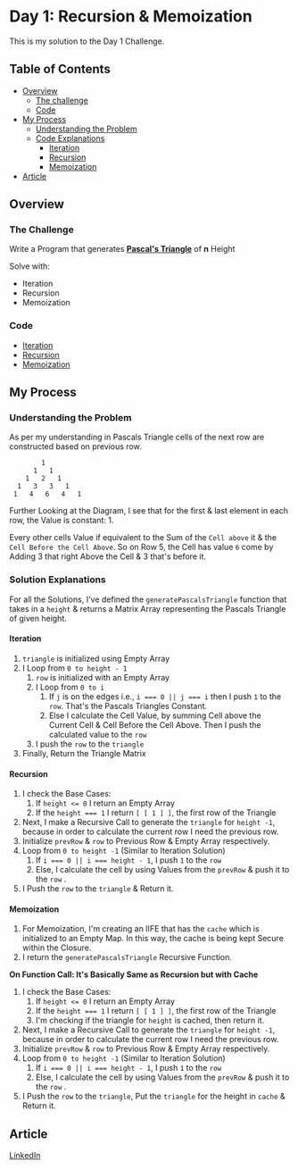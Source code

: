 # Day 1: Recursion & Memoization

This is my solution to the Day 1 Challenge.

## Table of Contents

- [Overview](#overview)
  - [The challenge](#the-challenge)
  - [Code](#code)
- [My Process](#my-process)
  - [Understanding the Problem](#understanding-the-problem)
  - [Code Explanations](#code-explanation)
    - [Iteration](#iteration)
    - [Recursion](#recursion)
    - [Memoization](#memoization)
- [Article](#article)

## Overview

### The Challenge

Write a Program that generates
[**Pascal's Triangle**](https://en.wikipedia.org/wiki/Pascal%27s_triangle) of
**n** Height

Solve with:

- Iteration
- Recursion
- Memoization

### Code

- [Iteration](./iteration.js)
- [Recursion](./recursion.js)
- [Memoization](./memoization.js)

## My Process

### Understanding the Problem

As per my understanding in Pascals Triangle cells of the next row are
constructed based on previous row.

```
        1
      1   1
    1   2   1
  1   3   3   1
 1   4   6   4   1
```

Further Looking at the Diagram, I see that for the first & last element in each
row, the Value is constant: 1.

Every other cells Value if equivalent to the Sum of the `Cell above` it & the
`Cell Before the Cell Above`. So on Row 5, the Cell has value `6` come by Adding
3 that right Above the Cell & 3 that's before it.

### Solution Explanations

For all the Solutions, I've defined the `generatePascalsTriangle` function that
takes in a `height` & returns a Matrix Array representing the Pascals Triangle
of given height.

#### Iteration

1. `triangle` is initialized using Empty Array
2. I Loop from `0 to height - 1`
   1. `row` is initialized with an Empty Array
   2. I Loop from `0 to i`
      1. If `j` is on the edges i.e., `i === 0 || j === i` then I push `1` to
         the `row`. That's the Pascals Triangles Constant.
      2. Else I calculate the Cell Value, by summing Cell above the Current Cell
         & Cell Before the Cell Above. Then I push the calculated value to the
         `row`
   3. I push the `row` to the `triangle`
3. Finally, Return the Triangle Matrix

#### Recursion

1. I check the Base Cases:
   1. If `height <= 0` I return an Empty Array
   2. If the `height === 1` I return `[ [ 1 ] ]`, the first row of the Triangle
2. Next, I make a Recursive Call to generate the `triangle` for `height -1`,
   because in order to calculate the current row I need the previous row.
3. Initialize `prevRow` & `row` to Previous Row & Empty Array respectively.
4. Loop from `0 to height -1` (Similar to Iteration Solution)
   1. If `i === 0 || i === height - 1`, I push `1` to the `row`
   2. Else, I calculate the cell by using Values from the `prevRow` & push it to
      the `row` .
5. I Push the `row` to the `triangle` & Return it.

#### Memoization

1. For Memoization, I'm creating an IIFE that has the `cache` which is
   initialized to an Empty Map. In this way, the cache is being kept Secure
   within the Closure.
2. I return the `generatePascalsTriangle` Recursive Function.

**On Function Call: It's Basically Same as Recursion but with Cache**

1. I check the Base Cases:
   1. If `height <= 0` I return an Empty Array
   2. If the `height === 1` I return `[ [ 1 ] ]`, the first row of the Triangle
   3. I'm checking if the triangle for `height` is cached, then return it.
2. Next, I make a Recursive Call to generate the `triangle` for `height -1`,
   because in order to calculate the current row I need the previous row.
3. Initialize `prevRow` & `row` to Previous Row & Empty Array respectively.
4. Loop from `0 to height -1` (Similar to Iteration Solution)
   1. If `i === 0 || i === height - 1`, I push `1` to the `row`
   2. Else, I calculate the cell by using Values from the `prevRow` & push it to
      the `row` .
5. I Push the `row` to the `triangle`, Put the `triangle` for the height in
   `cache` & Return it.

## Article

[LinkedIn](https://www.linkedin.com/pulse/recursion-memoization-shivangam-soni/)
